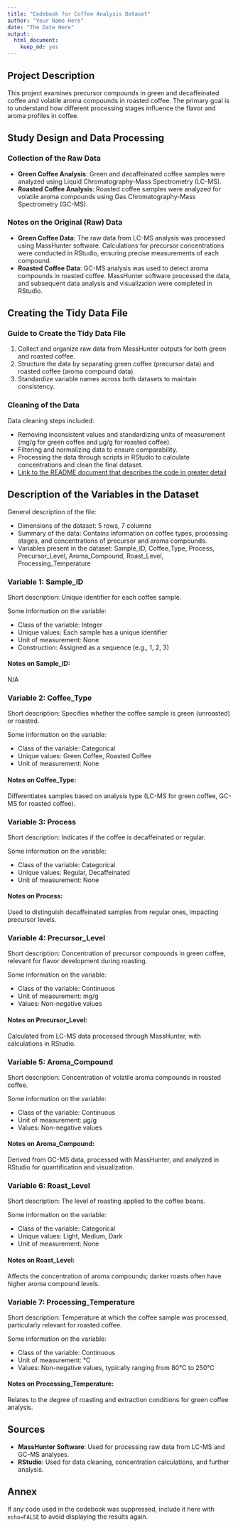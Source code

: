 ```yaml
---
title: "Codebook for Coffee Analysis Dataset"
author: "Your Name Here"
date: "The Date Here"
output:
  html_document:
    keep_md: yes
---
```


## Project Description
This project examines precursor compounds in green and decaffeinated coffee and volatile aroma compounds in roasted coffee. The primary goal is to understand how different processing stages influence the flavor and aroma profiles in coffee.

## Study Design and Data Processing

### Collection of the Raw Data
- **Green Coffee Analysis**: Green and decaffeinated coffee samples were analyzed using Liquid Chromatography-Mass Spectrometry (LC-MS).
- **Roasted Coffee Analysis**: Roasted coffee samples were analyzed for volatile aroma compounds using Gas Chromatography-Mass Spectrometry (GC-MS).

### Notes on the Original (Raw) Data 
- **Green Coffee Data**: The raw data from LC-MS analysis was processed using MassHunter software. Calculations for precursor concentrations were conducted in RStudio, ensuring precise measurements of each compound.
- **Roasted Coffee Data**: GC-MS analysis was used to detect aroma compounds in roasted coffee. MassHunter software processed the data, and subsequent data analysis and visualization were completed in RStudio.

## Creating the Tidy Data File

### Guide to Create the Tidy Data File
1. Collect and organize raw data from MassHunter outputs for both green and roasted coffee.
2. Structure the data by separating green coffee (precursor data) and roasted coffee (aroma compound data).
3. Standardize variable names across both datasets to maintain consistency.

### Cleaning of the Data
Data cleaning steps included:
- Removing inconsistent values and standardizing units of measurement (mg/g for green coffee and μg/g for roasted coffee).
- Filtering and normalizing data to ensure comparability.
- Processing the data through scripts in RStudio to calculate concentrations and clean the final dataset.
- [Link to the README document that describes the code in greater detail]()

## Description of the Variables in the Dataset
General description of the file:
 - Dimensions of the dataset: 5 rows, 7 columns
 - Summary of the data: Contains information on coffee types, processing stages, and concentrations of precursor and aroma compounds.
 - Variables present in the dataset: Sample_ID, Coffee_Type, Process, Precursor_Level, Aroma_Compound, Roast_Level, Processing_Temperature

### Variable 1: Sample_ID
Short description: Unique identifier for each coffee sample.

Some information on the variable:
 - Class of the variable: Integer
 - Unique values: Each sample has a unique identifier
 - Unit of measurement: None
 - Construction: Assigned as a sequence (e.g., 1, 2, 3)

#### Notes on Sample_ID:
N/A

### Variable 2: Coffee_Type
Short description: Specifies whether the coffee sample is green (unroasted) or roasted.

Some information on the variable:
 - Class of the variable: Categorical
 - Unique values: Green Coffee, Roasted Coffee
 - Unit of measurement: None

#### Notes on Coffee_Type:
Differentiates samples based on analysis type (LC-MS for green coffee, GC-MS for roasted coffee).

### Variable 3: Process
Short description: Indicates if the coffee is decaffeinated or regular.

Some information on the variable:
 - Class of the variable: Categorical
 - Unique values: Regular, Decaffeinated
 - Unit of measurement: None

#### Notes on Process:
Used to distinguish decaffeinated samples from regular ones, impacting precursor levels.

### Variable 4: Precursor_Level
Short description: Concentration of precursor compounds in green coffee, relevant for flavor development during roasting.

Some information on the variable:
 - Class of the variable: Continuous
 - Unit of measurement: mg/g
 - Values: Non-negative values

#### Notes on Precursor_Level:
Calculated from LC-MS data processed through MassHunter, with calculations in RStudio.

### Variable 5: Aroma_Compound
Short description: Concentration of volatile aroma compounds in roasted coffee.

Some information on the variable:
 - Class of the variable: Continuous
 - Unit of measurement: μg/g
 - Values: Non-negative values

#### Notes on Aroma_Compound:
Derived from GC-MS data, processed with MassHunter, and analyzed in RStudio for quantification and visualization.

### Variable 6: Roast_Level
Short description: The level of roasting applied to the coffee beans.

Some information on the variable:
 - Class of the variable: Categorical
 - Unique values: Light, Medium, Dark
 - Unit of measurement: None

#### Notes on Roast_Level:
Affects the concentration of aroma compounds; darker roasts often have higher aroma compound levels.

### Variable 7: Processing_Temperature
Short description: Temperature at which the coffee sample was processed, particularly relevant for roasted coffee.

Some information on the variable:
 - Class of the variable: Continuous
 - Unit of measurement: °C
 - Values: Non-negative values, typically ranging from 80°C to 250°C

#### Notes on Processing_Temperature:
Relates to the degree of roasting and extraction conditions for green coffee analysis.

## Sources
- **MassHunter Software**: Used for processing raw data from LC-MS and GC-MS analyses.
- **RStudio**: Used for data cleaning, concentration calculations, and further analysis.

## Annex
If any code used in the codebook was suppressed, include it here with `echo=FALSE` to avoid displaying the results again.

